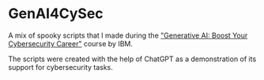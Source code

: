 # GenAI4CySec

A mix of spooky scripts that I made during the ["Generative AI: Boost Your Cybersecurity Career"](https://www.coursera.org/learn/generative-ai-boost-your-cybersecurity-career) course by IBM.

The scripts were created with the help of ChatGPT as a demonstration of its support for cybersecurity tasks.

